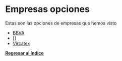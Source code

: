 # Empresas opciones

Estas son las opciones de empresas que hemos visto

- [BBVA](BBVA/BBVA.md)
- []
- [Vircatex](Vircatex/Vircatex.md)

**[Regresar al índice](../proyecto.md)**
